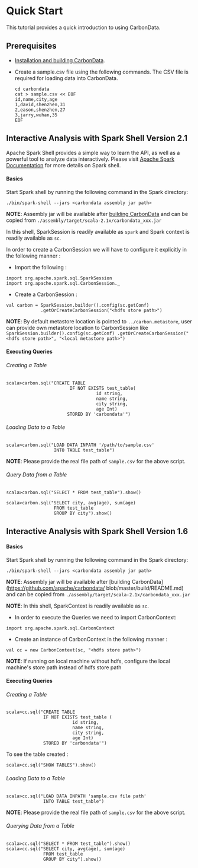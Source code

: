 <!--
    Licensed to the Apache Software Foundation (ASF) under one
    or more contributor license agreements.  See the NOTICE file
    distributed with this work for additional information
    regarding copyright ownership.  The ASF licenses this file
    to you under the Apache License, Version 2.0 (the
    "License"); you may not use this file except in compliance
    with the License.  You may obtain a copy of the License at

      http://www.apache.org/licenses/LICENSE-2.0

    Unless required by applicable law or agreed to in writing,
    software distributed under the License is distributed on an
    "AS IS" BASIS, WITHOUT WARRANTIES OR CONDITIONS OF ANY
    KIND, either express or implied.  See the License for the
    specific language governing permissions and limitations
    under the License.
-->

# Quick Start
This tutorial provides a quick introduction to using CarbonData.

##  Prerequisites
* [Installation and building CarbonData](https://github.com/apache/carbondata/blob/master/build).
* Create a sample.csv file using the following commands. The CSV file is required for loading data into CarbonData.

  ```
  cd carbondata
  cat > sample.csv << EOF
  id,name,city,age
  1,david,shenzhen,31
  2,eason,shenzhen,27
  3,jarry,wuhan,35
  EOF
  ```

## Interactive Analysis with Spark Shell Version 2.1

Apache Spark Shell provides a simple way to learn the API, as well as a powerful tool to analyze data interactively. Please visit [Apache Spark Documentation](http://spark.apache.org/docs/latest/) for more details on Spark shell.

#### Basics

Start Spark shell by running the following command in the Spark directory:

```
./bin/spark-shell --jars <carbondata assembly jar path>
```
**NOTE**: Assembly jar will be available after [building CarbonData](https://github.com/apache/carbondata/blob/master/build/README.md) and can be copied from `./assembly/target/scala-2.1x/carbondata_xxx.jar`

In this shell, SparkSession is readily available as `spark` and Spark context is readily available as `sc`.

In order to create a CarbonSession we will have to configure it explicitly in the following manner :

* Import the following :

```
import org.apache.spark.sql.SparkSession
import org.apache.spark.sql.CarbonSession._
```

* Create a CarbonSession :

```
val carbon = SparkSession.builder().config(sc.getConf)
             .getOrCreateCarbonSession("<hdfs store path>")
```
**NOTE**: By default metastore location is pointed to `../carbon.metastore`, user can provide own metastore location to CarbonSession like `SparkSession.builder().config(sc.getConf)
.getOrCreateCarbonSession("<hdfs store path>", "<local metastore path>")`

#### Executing Queries

###### Creating a Table

```
scala>carbon.sql("CREATE TABLE
                        IF NOT EXISTS test_table(
                                  id string,
                                  name string,
                                  city string,
                                  age Int)
                       STORED BY 'carbondata'")
```

###### Loading Data to a Table

```
scala>carbon.sql("LOAD DATA INPATH '/path/to/sample.csv'
                  INTO TABLE test_table")
```
**NOTE**: Please provide the real file path of `sample.csv` for the above script.

###### Query Data from a Table

```
scala>carbon.sql("SELECT * FROM test_table").show()

scala>carbon.sql("SELECT city, avg(age), sum(age)
                  FROM test_table
                  GROUP BY city").show()
```

## Interactive Analysis with Spark Shell Version 1.6

#### Basics

Start Spark shell by running the following command in the Spark directory:

```
./bin/spark-shell --jars <carbondata assembly jar path>
```
**NOTE**: Assembly jar will be available after [building CarbonData](https://github.com/apache/carbondata/
blob/master/build/README.md) and can be copied from `./assembly/target/scala-2.1x/carbondata_xxx.jar`

**NOTE**: In this shell, SparkContext is readily available as `sc`.

* In order to execute the Queries we need to import CarbonContext:

```
import org.apache.spark.sql.CarbonContext
```

* Create an instance of CarbonContext in the following manner :

```
val cc = new CarbonContext(sc, "<hdfs store path>")
```
**NOTE**: If running on local machine without hdfs, configure the local machine's store path instead of hdfs store path

#### Executing Queries

###### Creating a Table

```
scala>cc.sql("CREATE TABLE
              IF NOT EXISTS test_table (
                         id string,
                         name string,
                         city string,
                         age Int)
              STORED BY 'carbondata'")
```
To see the table created :

```
scala>cc.sql("SHOW TABLES").show()
```

###### Loading Data to a Table

```
scala>cc.sql("LOAD DATA INPATH 'sample.csv file path'
              INTO TABLE test_table")
```
**NOTE**: Please provide the real file path of `sample.csv` for the above script.

###### Querying Data from a Table

```
scala>cc.sql("SELECT * FROM test_table").show()
scala>cc.sql("SELECT city, avg(age), sum(age)
              FROM test_table
              GROUP BY city").show()
```

